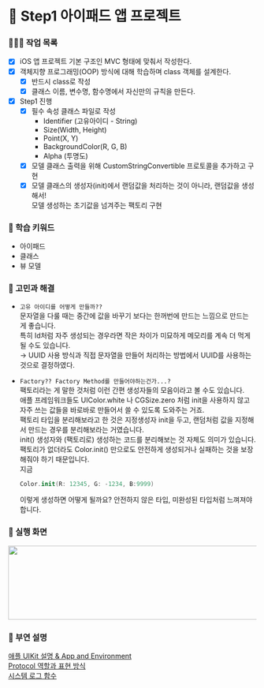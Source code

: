 # 📌 Step1 아이패드 앱 프로젝트   
### **🧑🏼‍💻 작업 목록**
- [x]  iOS 앱 프로젝트 기본 구조인 MVC 형태에 맞춰서 작성한다.
- [x]  객체지향 프로그래밍(OOP) 방식에 대해 학습하며 class 객체를 설계한다.
    - [x]  반드시 class로 작성
    - [x]  클래스 이름, 변수명, 함수명에서 자신만의 규칙을 만든다.
- [x]  Step1 진행
    - [x]  필수 속성 클래스 파일로 작성
        - Identifier (고유아이디 - String)
        - Size(Width, Height)
        - Point(X, Y)
        - BackgroundColor(R, G, B)
        - Alpha (투명도)
    - [x]  모델 클래스 출력을 위해 CustomStringConvertible 프로토콜을 추가하고 구현
    - [x]  모델 클래스의 생성자(init)에서 랜덤값을 처리하는 것이 아니라, 랜덤값을 생성해서!   
        모델 생성하는 초기값을 넘겨주는 팩토리 구현

### **💭 학습 키워드**

- 아이패드
- 클래스
- 뷰 모델

### **🤔 고민과 해결**
- `고유 아이디를 어떻게 만들까??`   
    문자열을 다룰 때는 중간에 값을 바꾸기 보다는 한꺼번에 만드는 느낌으로 만드는 게 좋습니다.   
    특히 Id처럼 자주 생성되는 경우라면 작은 차이가 미묘하게 메모리를 계속 더 먹게 될 수도 있습니다.   
    → UUID 사용 방식과 직접 문자열을 만들어 처리하는 방법에서 UUID를 사용하는 것으로 결정하였다.   

- `Factory?? Factory Method를 만들어야하는건가...?`   
    팩토리라는 게 말한 것처럼 이런 간편 생성자들의 모음이라고 볼 수도 있습니다.   
    애플 프레임워크들도 UIColor.white 나 CGSize.zero 처럼 init을 사용하지 않고 자주 쓰는 값들을 바로바로 만들어서 쓸 수 있도록 도와주는 거죠.   
    팩토리 타입을 분리해보라고 한 것은 지정생성자 init을 두고, 랜덤처럼 값을 지정해서 만드는 경우를 분리해보라는 거였습니다.   
    init() 생성자와 (팩토리로) 생성하는 코드를 분리해보는 것 자체도 의미가 있습니다.   
    팩토리가 없더라도 Color.init() 만으로도 안전하게 생성되거나 실패하는 것을 보장해줘야 하기 때문입니다.   
    지금   
    ```Swift
    Color.init(R: 12345, G: -1234, B:9999)
    ```
    이렇게 생성하면 어떻게 될까요? 안전하지 않은 타입, 미완성된 타입처럼 느껴져야 합니다.

### **💬  실행 화면**
<img src = "https://user-images.githubusercontent.com/92699723/187606706-baef805d-166b-44a6-912e-e06852b9c2a1.png" width="800" height="150">   

### **💬 부연 설명**
[애플 UIKit 설명 & App and Environment](https://github.com/JasonLee0223/TIL/blob/main/iOS/About%20App%20Development%20with%20UIKit.md)   
[Protocol 역할과 표현 방식](https://github.com/JasonLee0223/TIL/blob/main/iOS/Logger%20&%20OS_Log.md)   
[시스템 로그 함수](https://github.com/JasonLee0223/TIL/blob/main/Swift/Protocol.md)   